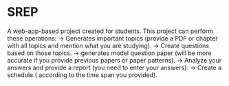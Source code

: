 # SREP
A web-app-based project created for students.
This project can perform these operations:
-> Generates important topics (provide a PDF or chapter with all topics and mention what you are studying).
-> Create questions based on those topics.
-> generates model question paper (will be more accurate if you provide previous papers or paper patterns).
-> Analyze your answers and provide a report (you need to enter your answers).
-> Create a schedule ( according to the time span you provided).
